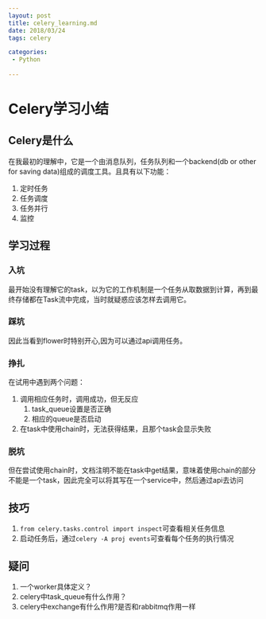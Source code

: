 ```yaml
---
layout: post  
title: celery_learning.md 
date: 2018/03/24 
tags: celery

categories: 
 - Python
 
---
```


# Celery学习小结

## Celery是什么
在我最初的理解中，它是一个由消息队列，任务队列和一个backend(db or other for saving data)组成的调度工具。且具有以下功能：
1. 定时任务
2. 任务调度
3. 任务并行
4. 监控

## 学习过程
### 入坑
最开始没有理解它的task，以为它的工作机制是一个任务从取数据到计算，再到最终存储都在Task流中完成，当时就疑惑应该怎样去调用它。
### 踩坑
因此当看到flower时特别开心,因为可以通过api调用任务。
### 挣扎
在试用中遇到两个问题：
1. 调用相应任务时，调用成功，但无反应
    1. task_queue设置是否正确
    2. 相应的queue是否启动
2. 在task中使用chain时，无法获得结果，且那个task会显示失败
### 脱坑
但在尝试使用chain时，文档注明不能在task中get结果，意味着使用chain的部分不能是一个task，因此完全可以将其写在一个service中，然后通过api去访问

## 技巧
1. ```from celery.tasks.control import inspect```可查看相关任务信息
2. 启动任务后，通过```celery -A proj events```可查看每个任务的执行情况

## 疑问
1. 一个worker具体定义？
2. celery中task_queue有什么作用？
3. celery中exchange有什么作用?是否和rabbitmq作用一样
